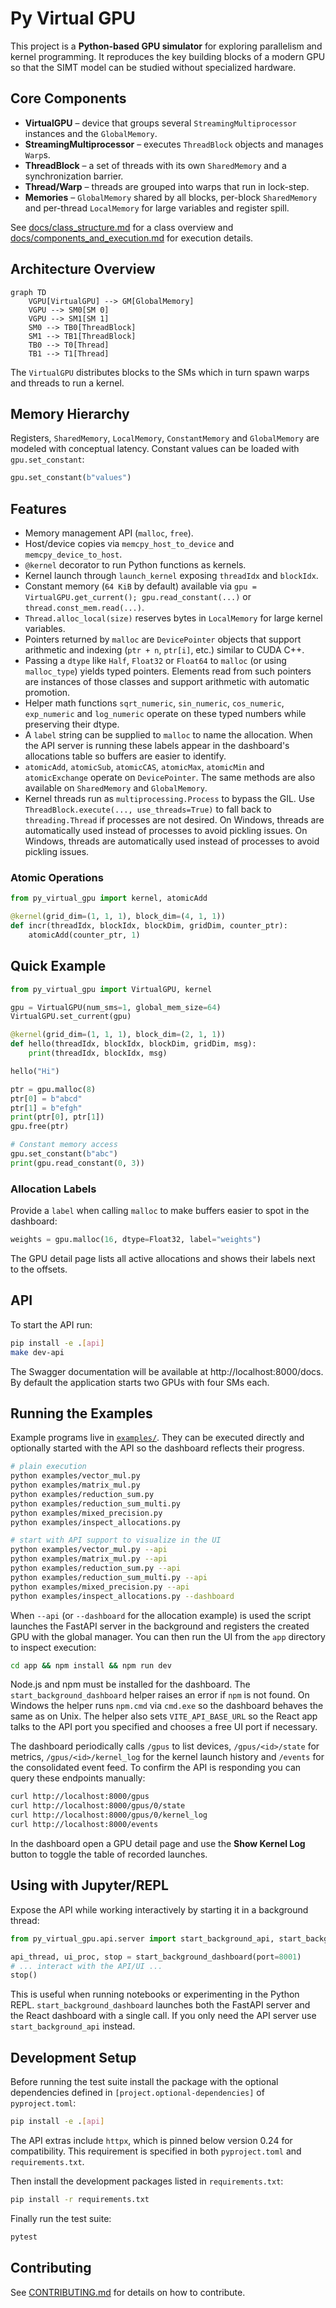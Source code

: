 # Py Virtual GPU

This project is a **Python-based GPU simulator** for exploring parallelism and kernel programming. It reproduces the key building blocks of a modern GPU so that the SIMT model can be studied without specialized hardware.

## Core Components

- **VirtualGPU** – device that groups several `StreamingMultiprocessor` instances and the `GlobalMemory`.
- **StreamingMultiprocessor** – executes `ThreadBlock` objects and manages `Warp`s.
- **ThreadBlock** – a set of threads with its own `SharedMemory` and a synchronization barrier.
- **Thread/Warp** – threads are grouped into warps that run in lock-step.
- **Memories** – `GlobalMemory` shared by all blocks, per-block `SharedMemory` and per-thread `LocalMemory` for large variables and register spill.

See [docs/class_structure.md](docs/class_structure.md) for a class overview and [docs/components_and_execution.md](docs/components_and_execution.md) for execution details.

## Architecture Overview

```mermaid
graph TD
    VGPU[VirtualGPU] --> GM[GlobalMemory]
    VGPU --> SM0[SM 0]
    VGPU --> SM1[SM 1]
    SM0 --> TB0[ThreadBlock]
    SM1 --> TB1[ThreadBlock]
    TB0 --> T0[Thread]
    TB1 --> T1[Thread]
```

The `VirtualGPU` distributes blocks to the SMs which in turn spawn warps and threads to run a kernel.

## Memory Hierarchy

Registers, `SharedMemory`, `LocalMemory`, `ConstantMemory` and `GlobalMemory` are modeled with conceptual latency. Constant values can be loaded with `gpu.set_constant`:

```python
gpu.set_constant(b"values")
```

## Features

- Memory management API (`malloc`, `free`).
- Host/device copies via `memcpy_host_to_device` and `memcpy_device_to_host`.
- `@kernel` decorator to run Python functions as kernels.
- Kernel launch through `launch_kernel` exposing `threadIdx` and `blockIdx`.
- Constant memory (`64 KiB` by default) available via `gpu = VirtualGPU.get_current(); gpu.read_constant(...)` or `thread.const_mem.read(...)`.
- `Thread.alloc_local(size)` reserves bytes in `LocalMemory` for large kernel variables.
- Pointers returned by `malloc` are `DevicePointer` objects that support arithmetic and indexing (`ptr + n`, `ptr[i]`, etc.) similar to CUDA C++.
- Passing a `dtype` like `Half`, `Float32` or `Float64` to `malloc` (or using `malloc_type`) yields typed pointers. Elements read from such pointers are instances of those classes and support arithmetic with automatic promotion.
- Helper math functions `sqrt_numeric`, `sin_numeric`, `cos_numeric`, `exp_numeric` and `log_numeric` operate on these typed numbers while preserving their dtype.
- A `label` string can be supplied to `malloc` to name the allocation. When the API server is running these labels appear in the dashboard's allocations table so buffers are easier to identify.
- `atomicAdd`, `atomicSub`, `atomicCAS`, `atomicMax`, `atomicMin` and `atomicExchange` operate on `DevicePointer`. The same methods are also available on `SharedMemory` and `GlobalMemory`.
- Kernel threads run as ``multiprocessing.Process`` to bypass the GIL. Use ``ThreadBlock.execute(..., use_threads=True)`` to fall back to ``threading.Thread`` if processes are not desired. On Windows, threads are automatically used instead of processes to avoid pickling issues. On Windows, threads are automatically used instead of processes to avoid pickling issues.

### Atomic Operations

```python
from py_virtual_gpu import kernel, atomicAdd

@kernel(grid_dim=(1, 1, 1), block_dim=(4, 1, 1))
def incr(threadIdx, blockIdx, blockDim, gridDim, counter_ptr):
    atomicAdd(counter_ptr, 1)
```

## Quick Example

```python
from py_virtual_gpu import VirtualGPU, kernel

gpu = VirtualGPU(num_sms=1, global_mem_size=64)
VirtualGPU.set_current(gpu)

@kernel(grid_dim=(1, 1, 1), block_dim=(2, 1, 1))
def hello(threadIdx, blockIdx, blockDim, gridDim, msg):
    print(threadIdx, blockIdx, msg)

hello("Hi")

ptr = gpu.malloc(8)
ptr[0] = b"abcd"
ptr[1] = b"efgh"
print(ptr[0], ptr[1])
gpu.free(ptr)

# Constant memory access
gpu.set_constant(b"abc")
print(gpu.read_constant(0, 3))
```

### Allocation Labels

Provide a `label` when calling `malloc` to make buffers easier to spot in the dashboard:

```python
weights = gpu.malloc(16, dtype=Float32, label="weights")
```

The GPU detail page lists all active allocations and shows their labels next to the offsets.

## API

To start the API run:

```bash
pip install -e .[api]
make dev-api
```

The Swagger documentation will be available at http://localhost:8000/docs. By default the application starts two GPUs with four SMs each.

## Running the Examples

Example programs live in [`examples/`](examples). They can be executed directly and optionally started with the API so the dashboard reflects their progress.

```bash
# plain execution
python examples/vector_mul.py
python examples/matrix_mul.py
python examples/reduction_sum.py
python examples/reduction_sum_multi.py
python examples/mixed_precision.py
python examples/inspect_allocations.py

# start with API support to visualize in the UI
python examples/vector_mul.py --api
python examples/matrix_mul.py --api
python examples/reduction_sum.py --api
python examples/reduction_sum_multi.py --api
python examples/mixed_precision.py --api
python examples/inspect_allocations.py --dashboard
```

When ``--api`` (or ``--dashboard`` for the allocation example) is used the script launches the FastAPI server in the background and registers the created GPU with the global manager. You can then run the UI from the `app` directory to inspect execution:

```bash
cd app && npm install && npm run dev
```
Node.js and npm must be installed for the dashboard. The ``start_background_dashboard`` helper raises an error if ``npm`` is not found. On Windows the helper runs ``npm.cmd`` via ``cmd.exe`` so the dashboard behaves the same as on Unix. The helper also sets ``VITE_API_BASE_URL`` so the React app talks to the API port you specified and chooses a free UI port if necessary.

The dashboard periodically calls `/gpus` to list devices, `/gpus/<id>/state` for metrics, `/gpus/<id>/kernel_log` for the kernel launch history and `/events` for the consolidated event feed. To confirm the API is responding you can query these endpoints manually:

```bash
curl http://localhost:8000/gpus
curl http://localhost:8000/gpus/0/state
curl http://localhost:8000/gpus/0/kernel_log
curl http://localhost:8000/events
```

In the dashboard open a GPU detail page and use the **Show Kernel Log** button to toggle the table of recorded launches.

## Using with Jupyter/REPL

Expose the API while working interactively by starting it in a background thread:

```python
from py_virtual_gpu.api.server import start_background_api, start_background_dashboard

api_thread, ui_proc, stop = start_background_dashboard(port=8001)
# ... interact with the API/UI ...
stop()
```
This is useful when running notebooks or experimenting in the Python REPL. ``start_background_dashboard`` launches both the FastAPI server and the React dashboard with a single call. If you only need the API server use ``start_background_api`` instead.

## Development Setup

Before running the test suite install the package with the optional dependencies defined in `[project.optional-dependencies]` of `pyproject.toml`:

```bash
pip install -e .[api]
```

The API extras include `httpx`, which is pinned below version 0.24 for
compatibility. This requirement is specified in both `pyproject.toml` and
`requirements.txt`.

Then install the development packages listed in `requirements.txt`:

```bash
pip install -r requirements.txt
```

Finally run the test suite:

```bash
pytest
```

## Contributing

See [CONTRIBUTING.md](CONTRIBUTING.md) for details on how to contribute.

